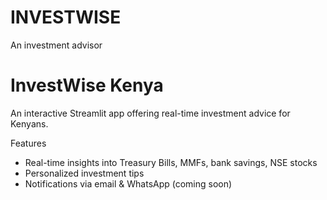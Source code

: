 # INVESTWISE
An investment advisor
# InvestWise Kenya

An interactive Streamlit app offering real-time investment advice for Kenyans.

 Features
- Real-time insights into Treasury Bills, MMFs, bank savings, NSE stocks
- Personalized investment tips
- Notifications via email & WhatsApp (coming soon)


